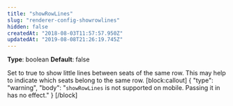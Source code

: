 ```yaml
---
title: "showRowLines"
slug: "renderer-config-showrowlines"
hidden: false
createdAt: "2018-08-03T11:57:57.950Z"
updatedAt: "2019-08-08T21:26:19.745Z"
---
```

**Type**: boolean
**Default**: false

Set to true to show little lines between seats of the same row. This may help to indicate which seats belong to the same row.
[block:callout]
{
  &quot;type&quot;: &quot;warning&quot;,
  &quot;body&quot;: &quot;`showRowLines` is not supported on mobile. Passing it in has no effect.&quot;
}
[/block]
